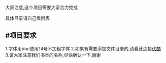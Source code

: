 大家注意,这个项目需要大家合力完成

具体目录请自己看附表

#项目要求
---
1.字体用doc使用14号不加粗字体
2.如果有需要添加文件目录的,请看此连接[优酷](http://v.youku.com/v_show/id_XMTc4MzYyMTk4MA==.html)
3.请大家注意我们书本的名称,尽快确认一下,谢谢

